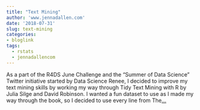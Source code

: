 ```yaml
---
title: "Text Mining"
author: 'www.jennadallen.com'
date: '2018-07-31'
slug: text-mining
categories:
- bloglink
tags:
  - rstats
  - jennadallencom
---
```


As a part of the R4DS June Challenge and the “Summer of Data Science” Twitter initiative started by Data Science Renee, I decided to improve my text mining skills by working my way through Tidy Text Mining with R by Julia Silge and David Robinson. I wanted a fun dataset to use as I made my way through the book, so I decided to use every line from The[... <i class="fas fa-external-link-alt"></i>](https://www.jennadallen.com/post/text-analytics-every-line-from-the-office/)

